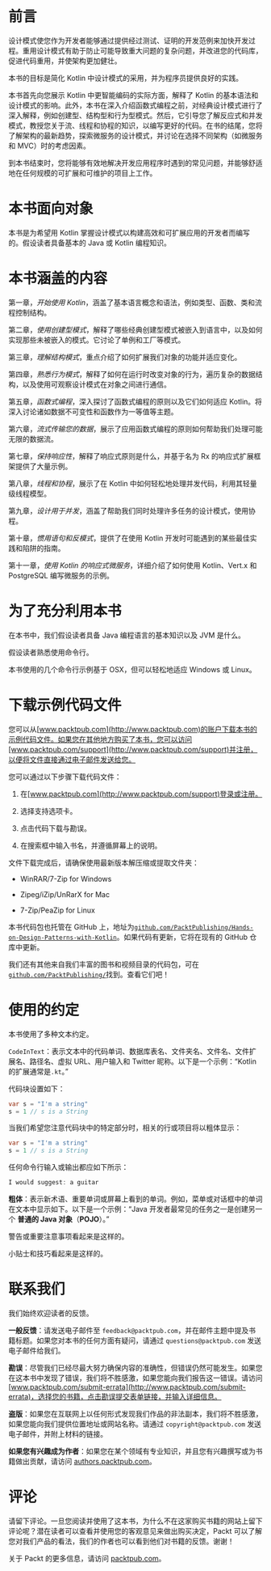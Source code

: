 # 前言

设计模式使您作为开发者能够通过提供经过测试、证明的开发范例来加快开发过程。重用设计模式有助于防止可能导致重大问题的复杂问题，并改进您的代码库，促进代码重用，并使架构更加健壮。

本书的目标是简化 Kotlin 中设计模式的采用，并为程序员提供良好的实践。

本书首先向您展示 Kotlin 中更智能编码的实际方面，解释了 Kotlin 的基本语法和设计模式的影响。此外，本书在深入介绍函数式编程之前，对经典设计模式进行了深入解释，例如创建型、结构型和行为型模式。然后，它引导您了解反应式和并发模式，教授您关于流、线程和协程的知识，以编写更好的代码。在书的结尾，您将了解架构的最新趋势，探索微服务的设计模式，并讨论在选择不同架构（如微服务和 MVC）时的考虑因素。

到本书结束时，您将能够有效地解决开发应用程序时遇到的常见问题，并能够舒适地在任何规模的可扩展和可维护的项目上工作。

# 本书面向对象

本书是为希望用 Kotlin 掌握设计模式以构建高效和可扩展应用的开发者而编写的。假设读者具备基本的 Java 或 Kotlin 编程知识。

# 本书涵盖的内容

第一章，*开始使用 Kotlin*，涵盖了基本语言概念和语法，例如类型、函数、类和流程控制结构。

第二章，*使用创建型模式*，解释了哪些经典创建型模式被嵌入到语言中，以及如何实现那些未被嵌入的模式。它讨论了单例和工厂等模式。

第三章，*理解结构模式*，重点介绍了如何扩展我们对象的功能并适应变化。

第四章，*熟悉行为模式*，解释了如何在运行时改变对象的行为，遍历复杂的数据结构，以及使用可观察设计模式在对象之间进行通信。

第五章，*函数式编程*，深入探讨了函数式编程的原则以及它们如何适应 Kotlin。将深入讨论诸如数据不可变性和函数作为一等值等主题。

第六章，*流式传输您的数据*，展示了应用函数式编程的原则如何帮助我们处理可能无限的数据流。

第七章，*保持响应性*，解释了响应式原则是什么，并基于名为 Rx 的响应式扩展框架提供了大量示例。

第八章，*线程和协程*，展示了在 Kotlin 中如何轻松地处理并发代码，利用其轻量级线程模型。

第九章，*设计用于并发*，涵盖了帮助我们同时处理许多任务的设计模式，使用协程。

第十章，*惯用语句和反模式*，提供了在使用 Kotlin 开发时可能遇到的某些最佳实践和陷阱的指南。

第十一章，*使用 Kotlin 的响应式微服务*，详细介绍了如何使用 Kotlin、Vert.x 和 PostgreSQL 编写微服务的示例。

# 为了充分利用本书

在本书中，我们假设读者具备 Java 编程语言的基本知识以及 JVM 是什么。

假设读者熟悉使用命令行。

本书使用的几个命令行示例基于 OSX，但可以轻松地适应 Windows 或 Linux。

# 下载示例代码文件

您可以从[www.packtpub.com](http://www.packtpub.com)的账户下载本书的示例代码文件。如果您在其他地方购买了本书，您可以访问[www.packtpub.com/support](http://www.packtpub.com/support)并注册，以便将文件直接通过电子邮件发送给您。

您可以通过以下步骤下载代码文件：

1.  在[www.packtpub.com](http://www.packtpub.com/support)登录或注册。

1.  选择支持选项卡。

1.  点击代码下载与勘误。

1.  在搜索框中输入书名，并遵循屏幕上的说明。

文件下载完成后，请确保使用最新版本解压缩或提取文件夹：

+   WinRAR/7-Zip for Windows

+   Zipeg/iZip/UnRarX for Mac

+   7-Zip/PeaZip for Linux

本书代码包也托管在 GitHub 上，地址为[`github.com/PacktPublishing/Hands-on-Design-Patterns-with-Kotlin`](https://github.com/PacktPublishing/Hands-on-Design-Patterns-with-Kotlin)。如果代码有更新，它将在现有的 GitHub 仓库中更新。

我们还有其他来自我们丰富的图书和视频目录的代码包，可在[`github.com/PacktPublishing/`](https://github.com/PacktPublishing/)找到。查看它们吧！

# 使用的约定

本书使用了多种文本约定。

`CodeInText`：表示文本中的代码单词、数据库表名、文件夹名、文件名、文件扩展名、路径名、虚拟 URL、用户输入和 Twitter 昵称。以下是一个示例：“Kotlin 的扩展通常是`.kt`。”

代码块设置如下：

```java
var s = "I'm a string"
s = 1 // s is a String
```

当我们希望您注意代码块中的特定部分时，相关的行或项目将以粗体显示：

```java
var s = "I'm a string"
s = 1 // s is a String
```

任何命令行输入或输出都应如下所示：

```java
I would suggest: a guitar
```

**粗体**：表示新术语、重要单词或屏幕上看到的单词。例如，菜单或对话框中的单词在文本中显示如下。以下是一个示例：“Java 开发者最常见的任务之一是创建另一个 **普通的 Java 对象**（**POJO**）。”

警告或重要注意事项看起来是这样的。

小贴士和技巧看起来是这样的。

# 联系我们

我们始终欢迎读者的反馈。

**一般反馈**：请发送电子邮件至 `feedback@packtpub.com`，并在邮件主题中提及书籍标题。如果您对本书的任何方面有疑问，请通过 `questions@packtpub.com` 发送电子邮件给我们。

**勘误**：尽管我们已经尽最大努力确保内容的准确性，但错误仍然可能发生。如果您在这本书中发现了错误，我们将不胜感激，如果您能向我们报告这一错误。请访问 [www.packtpub.com/submit-errata](http://www.packtpub.com/submit-errata)，选择您的书籍，点击勘误提交表单链接，并输入详细信息。

**盗版**：如果您在互联网上以任何形式发现我们作品的非法副本，我们将不胜感激，如果您能向我们提供位置地址或网站名称。请通过 `copyright@packtpub.com` 发送电子邮件，并附上材料的链接。

**如果您有兴趣成为作者**：如果您在某个领域有专业知识，并且您有兴趣撰写或为书籍做出贡献，请访问 [authors.packtpub.com](http://authors.packtpub.com/)。

# 评论

请留下评论。一旦您阅读并使用了这本书，为什么不在这家购买书籍的网站上留下评论呢？潜在读者可以查看并使用您的客观意见来做出购买决定，Packt 可以了解您对我们产品的看法，我们的作者也可以看到他们对书籍的反馈。谢谢！

关于 Packt 的更多信息，请访问 [packtpub.com](https://www.packtpub.com/)。
